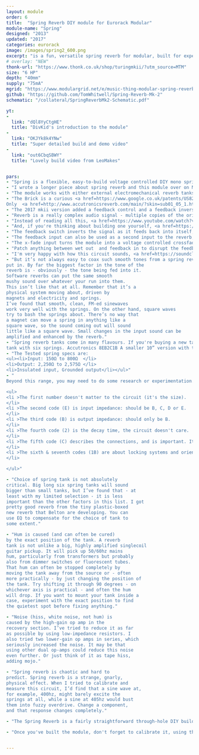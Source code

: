 ```yaml
---
layout: module
order: 6
title:  "Spring Reverb DIY module for Eurorack Modular"
module-name: "Spring"
designed: "2013"
updated: "2017"
categories: eurorack
image: /images/spring2_600.png
excerpt: "is a fun, versatile spring reverb for modular, built for experimentation" 
# overlay: "NEW"
thonk-url: "https://www.thonk.co.uk/shop/turingmkii/?utm_source=MTM" 
size: "6 HP"
depth: "40mm"
supply: "75mA"
mgrid: "https://www.modulargrid.net/e/music-thing-modular-spring-reverb-mkii"
github: "https://github.com/TomWhitwell/Spring-Reverb-Mk-2"
schematic: "/collateral/SpringReverbMk2-Schematic.pdf"

yt:
- 
  link: "dQl8YyCtgHE"
  title: "DivKid's introduction to the module"
- 
  link: "OKJYk8k4YNw"
  title: "Super detailed build and demo video"
- 
  link: "out6CbqSBWY"
  title: "Lovely build video from LeoMakes"


pars: 
- "Spring is a flexible, easy-to-build voltage controlled DIY mono spring reverb module. Traditional guitar reverbs are tuned to the sound of the guitar and the amplifier it is played through. This circuit is different; designed to be relatively clean and hi-fi, with a lot of bass response. "
- "I wrote a longer piece about spring reverb and this module over on Medium: <a href=https://medium.com/music-thing-modular-notes/everything-i-know-about-spring-reverb-1fb4b32abf87>Everything I know about Spring Reverb</a>."
- "The module works with either external electromechanical reverb tanks or a solid-state reverb 'brick' from Accutronics that fits on the back of the module."
- "The Brick is a curious <a href=https://www.google.co.uk/patents/US8204240>patented</a> device designed in 2007 by <a href=https://neunaber.net/>Brian Neunaber</a>. Inside the epoxy block are three PT2399 chips. These are cheap digital delay chips designed for  karaoke machines. The brick uses them to create short reverb-like delays. I used to have a Dynacord VRS23, a rackmount analog delay from the '80s. It had a 'reverb' mode that sounded very like one of these bricks. 
Only  <a href=http://www.accutronicsreverb.com/main/?skin=sub01_05_1.html>BTDR-2H</a> bricks will work (you can also use BTDR-2V bricks, but they'll poke out the back of the module some way)."
- "The 2017 mkii version added a feedback control and a feedback inversion switch, to add anything from a subtle 'glow' to screaming howlround."
- "Reverb is a really complex audio signal - multiple copies of the original sound (including the original itself), delayed and filtered by different amounts. That's why phase is important. Signals that are in phase get louder, signals that are out of phase get quieter. "
- "Instead of reading all this, <a href=https://www.youtube.com/watch?v=dQl8YyCtgHE>here's DivKid's brilliant explanation of the module and how it works</a>."
- "And, if you're thinking about building one yourself, <a href=https://www.youtube.com/watch?v=OKJYk8k4YNw>here's Markus Fuller's fantastic and very detailed build and theory video</a>."
- "The feedback switch inverts the signal as it feeds back into itself, or turns feedback off. With a spring, the difference is hard to describe but easy to hear - one version might be brighter, the other duller. One might feed back easily, the other more reluctantly. With a brick, runaway feedback seems to only happen in one position (the middle setting) while the bottom setting feels more like a short delay. In both cases, results will be unpredictable. The input signal has a huge impact on the output. Sometimes, feedback is immediate and uncontrollable, other times it never comes. That's one reason why feedback isn't CV controlled; it normally seems to need a human ear and hand as part of the circuit (though it's easy to patch CV-controlled feedback by putting a VCA in the feedback loop.) It's all about experimentation - flick, turn, listen, keep your hand on the controls to stop runaway noise (or encourage it)."
- "The feedback input can also be used as a second input to the reverb, with the level set by the feedback control - making it a simple two-channel mixer."
- "The x-fade input turns the module into a voltage controlled crossfader. The circuit uses a vactrol, so has a little bit of lag (or bounce). Both inputs must be used - unfortunately you can't really crossfade into silence and have it work like a VCA. Also, the inputs are AC coupled so you can't crossfade control voltages."
- "Patch anything between wet out  and feedback in to disrupt the feedback path; bandpass filters are particularly effective, delays or waveshapers are fun. A phaser will be interesting."
- "I'm very happy with how this circuit sounds, <a href=https://soundcloud.com/musicthing/voltage-controlled-spring>particularly in this audio demo</a>."
- "But it’s not always easy to coax such smooth tones from a spring reverb. Don’t assume there is a fault with your module if you don’t immediately get this kind of sound - I made that mistake a few times on breadboard. Here’s what I’ve learned about getting a good,rich, warm, clean sound. What you get out depends on what you
put in. By far the biggest factor in the tone of the
reverb is - obviously - the tone being fed into it.
Software reverbs can put the same smooth
mushy sound over whatever your run into them.
This isn’t like that at all. Remember that it’s a
physical system moving about, driven by
magnets and electricity and springs.
I’ve found that smooth, clean, FM-ed sinewaves
work very well with the springs. On the other hand, square waves
try to bash the springs about. There’s no way that
a magnet can move a spring in anything like a
square wave, so the sound coming out will sound
little like a square wave. Small changes in the input sound can be
amplified and enhanced by the reverb."
- "Spring reverb tanks come in many flavours. If you're buying a new tank for this module, I’d recommend one of these fairly common models: Accutronics 9EB2C1B A big 17” long reverb
tank with six springs. Accutronics 8EB2C1B A smaller 10” version with three springs. This is the tank from a Fender Blues Junior amp, so is very common. Other makes with the same number (i.e. MOD 8EB2C1B or Ruby 3EB2C1B) should also work."
- "The Tested spring specs are: 
<ul><li>Input: 150Ω to 800Ω  </li>
<li>Output: 2,250Ω to 2,575Ω </li>
<li>Insulated input, Grounded output</li></ul>"
- "
Beyond this range, you may need to do some research or experimentation. Accutronics/Belton tanks all have a code like 9EB2C1B. 

<ul>
<li >The first number doesn't matter to the circuit (it's the size). 
</li>
<li >The second code (E) is input impedance: should be B, C, D or E.
</li>
<li >The third code (B) is output impedance: should only be B. 
</li>
<li >The fourth code (2) is the decay time, the circuit doesn't care.  
</li>
<li >The fifth code (C) describes the connections, and is important. It must be C = Input Insulated / Output Grounded. This module assumes Red=Output, White=Input. Check your tank carefully. The mini tanks that come with a Doepfer A199 are sometimes coded differently.
</li>
<li >The sixth & seventh codes (1B) are about locking systems and orientation. The circuit doesnt care.  
</li>

</ul>"

- "Choice of spring tank is not absolutely
critical. Big long six spring tanks will sound
bigger than small tanks, but I’ve found that - at
least with my limited selection - it is less
important than the other factors in this list. I got
pretty good reverb from the tiny plastic-boxed
new reverb that Belton are developing. You can
use EQ to compensate for the choice of tank to
some extent."

- "Hum is caused (and can often be cured)
by the exact position of the tank. A reverb
tank is not unlike a big, highly amplified singlecoil
guitar pickup. It will pick up 50/60hz mains
hum, particularly from transformers but probably
also from dimmer switches or fluorescent tubes.
That hum can often be stopped completely by
moving the tank away from the source or - often
more practically - by just changing the position of
the tank. Try shifting it through 90 degrees - on
whichever axis is practical - and often the hum
will drop. If you want to mount your tank inside a
case, experiment with the exact position to find
the quietest spot before fixing anything."

- "Noise (hiss, white noise, not hum) is
caused by the high-gain op amp in the
recovery section. I’ve tried to reduce it as far
as possible by using low-impedance resistors. I
also tried two lower-gain op amps in series, which
seriously increased the noise. It may be that
using other dual op-amps could reduce this noise
even further. Or just think of it as tape hiss,
adding mojo."

- "Spring reverb is chaotic and hard to
predict. Spring reverb is a strange, gnarly,
physical effect. When I tried to calibrate and
measure this circuit, I’d find that a sine wave at,
for example, 400hz, might barely excite the
springs at all, while a sine at 405hz would bust
them into fuzzy overdrive. Change a component,
and that response changes completely."

- "The Spring Reverb is a fairly straightforward through-hole DIY build, but it's fairly dense and takes a while to complete, so probably shouldn't be a first DIY project (I always recommend Mikrophonie or Mini Drive as a first build). Build documents are <a href=https://www.thonk.co.uk/shop/mtm-spring-reverb-mkii-kit/?utm_source=MTM&utm_campaign=SpringPage>available from Thonk</a>. If you get stuck, the <a href=https://github.com/TomWhitwell/Spring-Reverb-Mk-2/issues>Github Issue List</a> is probably the best place to start - remember to check closed issues as well as open ones. "

- "Once you've built the module, don't forget to calibrate it, using the trimmer behind the main pot. Balance the gain so it doesn't overdrive the spring, and matches the dry signal. Trimming has no effect on the Brick reverb. "


---
```

